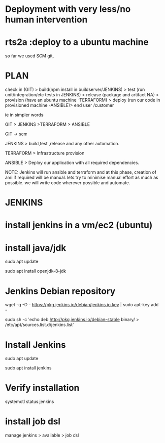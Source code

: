 # Deployment with very less/no human intervention
# rts2a :deploy to a ubuntu machine
so far we used SCM git,
# PLAN

check in (GIT) > build(npm install in buildserver/JENKINS) > test (run unit/integration/etc tests in JENKINS) > release (package and artifact NA) > provision (have an ubuntu machine -TERRAFORM) > deploy (run our code in provisioned machine -ANSIBLE)> end user /customer

ie in simpler words

GIT > JENKINS >TERRAFORM > ANSIBLE

GIT -> scm

JENKINS > build,test ,release and any other automation.

TERRAFORM > Infrastructure provision

ANSIBLE > Deploy our application with all required dependencies.

NOTE: Jenkins will run ansible and terraform and at this phase,  creation of ami if required will be manual.
lets try to minimise manual effort as much as possible. we will write code wherever possible and automate.

# JENKINS
 # install jenkins in a vm/ec2 (ubuntu)
  # install java/jdk
  
  sudo apt update
  
  sudo apt install openjdk-8-jdk
  
  # Jenkins Debian repository
  
  wget -q -O - https://pkg.jenkins.io/debian/jenkins.io.key | sudo apt-key add -
  
  sudo sh -c 'echo deb http://pkg.jenkins.io/debian-stable binary/ > /etc/apt/sources.list.d/jenkins.list'
  
  # Install Jenkins
  
  sudo apt update
  
  sudo apt install jenkins
  
  # Verify installation
  
  systemctl status jenkins
  
  # install job dsl

  manage jenkins > available > job dsl




